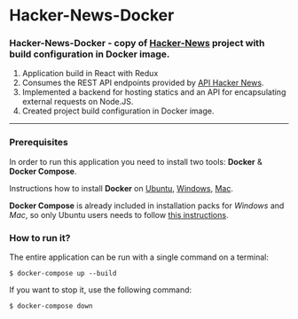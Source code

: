 # <a href="https://github.com/SeniorIgor/Hacker-News-Docker/blob/master/README.md#-hacker-news-docker"></a> Hacker-News-Docker
### Hacker-News-Docker - copy of <a href="https://github.com/SeniorIgor/Hacker-News#-hacker-news">Hacker-News</a> project with build configuration in Docker image.

1. Application build in React with Redux
2. Сonsumes the REST API endpoints provided by <a href="https://news.ycombinator.com/news">API Hacker News</a>.
3. Implemented a backend for hosting statics and an API for encapsulating external requests on Node.JS.
4. Created project build configuration in Docker image.

---

### Prerequisites

In order to run this application you need to install two tools: **Docker** & **Docker Compose**.

Instructions how to install **Docker** on [Ubuntu](https://docs.docker.com/install/linux/docker-ce/ubuntu/), [Windows](https://docs.docker.com/docker-for-windows/install/), [Mac](https://docs.docker.com/docker-for-mac/install/).

**Docker Compose** is already included in installation packs for *Windows* and *Mac*, so only Ubuntu users needs to follow [this instructions](https://docs.docker.com/compose/install/).


### How to run it?

The entire application can be run with a single command on a terminal:

```
$ docker-compose up --build
```

If you want to stop it, use the following command:

```
$ docker-compose down
```

